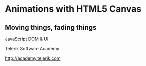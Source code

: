 <!-- section start -->
<!-- attr: { hasScriptWrapper:true, id:"title" class:"slide-title" } -->
<h1>Animations with HTML5 Canvas</h1>
<h2>Moving things, fading things</h2>
<aside class="signature">
    <p class="signature-course">JavaScript DOM & UI</p>
    <p class="signature-initiative">Telerik Software Academy</p>
    <a href="http://academy.telerik.com" class="signature-link">http://academy.telerik.com</a>
</aside>
